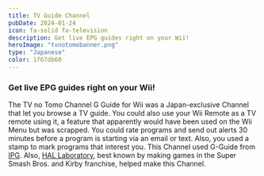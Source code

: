 ```yaml
---
title: TV Guide Channel
pubDate: 2024-01-24
icon: fa-solid fa-television
description: Get live EPG guides right on your Wii!
heroImage: "tvnotomobanner.png"
type: "Japanese"
color: 1f67db60
---
```

### Get live EPG guides right on your Wii!

The TV no Tomo Channel G Guide for Wii was a Japan-exclusive Channel that let you browse a TV
      guide. You could also use your Wii Remote as a TV remote using it, a feature that apparently would have been used
      on the Wii Menu but was scrapped. You could rate programs and send out alerts 30 minutes before a program is
      starting via an email or text. Also, you used a stamp to mark programs that interest you. This Channel used
      G-Guide from <a href="https://www.ipg.co.jp">IPG</a>. Also, <a href="http://www.hallab.co.jp/eng/">HAL
        Laboratory</a>, best known by making games in the Super Smash Bros. and Kirby franchise, helped make this
      Channel.